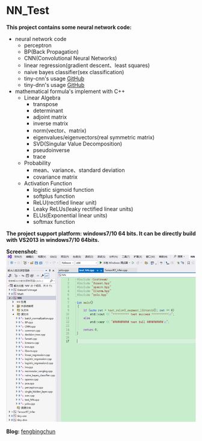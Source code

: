 # NN_Test
**This project contains some neural network code:**
- neural network code
	- perceptron
	- BP(Back Propagation)
	- CNN(Convolutional Neural Networks)
	- linear regression(gradient descent、least squares)
	- naive bayes classifier(sex classification)
	- tiny-cnn's usage [GitHub](https://github.com/nyanp/tiny-cnn)
	- tiny-dnn's usage [GitHub](https://github.com/tiny-dnn/tiny-dnn)
- mathematical formula's implement with C++
	- Linear Algebra
		- transpose
		- determinant
		- adjoint matrix
		- inverse matrix
		- norm(vector、matrix)
		- eigenvalues/eigenvectors(real symmetric matrix)
		- SVD(Singular Value Decomposition)
		- pseudoinverse
		- trace
	- Probability
		- mean、variance、standard deviation
		- covariance matrix
	- Activation Function
		- logistic sigmoid function
		- softplus function
		- ReLU(rectified linear unit)
		- Leaky ReLUs(leaky rectified linear units)
		- ELUs(Exponential linear units)
		- softmax function

**The project support platform: windows7/10 64 bits. It can be directly build with VS2013 in windows7/10 64bits.**

**Screenshot:**  
![](https://github.com/fengbingchun/NN_Test/blob/master/prj/x86_x64_vc12/Screenshot.png)


**Blog:** [fengbingchun](http://blog.csdn.net/fengbingchun/article/category/780354)

